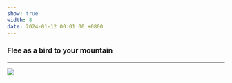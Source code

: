 ```yaml
---
show: true
width: 8
date: 2024-01-12 00:01:00 +0800
---
```


<div class="p-4">
    <h3>Flee as a bird to your mountain</h3>
    <hr />
    <p>
        <img data-src="{{ 'https://picsum.photos/seed/first1111/800/800' | relative_url }}" class="lazy w-100 rounded-sm" src="{{ '/assets/images/empty_300x200.png' | relative_url }}" style="width: auto; max-height: 200px;">
    </p>
</div>